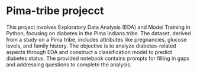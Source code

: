 # Pima-tribe projecct
This project involves Exploratory Data Analysis (EDA) and Model Training in Python, focusing on diabetes in the Pima Indians tribe. The dataset, derived from a study on a Pima tribe, includes attributes like pregnancies, glucose levels, and family history. The objective is to analyze diabetes-related aspects through EDA and construct a classification model to predict diabetes status. The provided notebook contains prompts for filling in gaps and addressing questions to complete the analysis.
